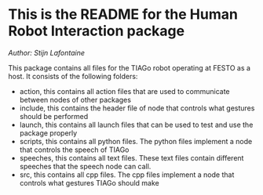 # This is the README for the Human Robot Interaction package
*Author: Stijn Lafontaine*

This package contains all files for the TIAGo robot operating at FESTO as a host. It consists of the following folders:
 - action, this contains all action files that are used to communicate between nodes of other packages
 - include, this contains the header file of node that controls what gestures should be performed
 - launch, this contains all launch files that can be used to test and use the package properly
 - scripts, this contains all python files. The python files implement a node that controls the speech of TIAGo
 - speeches, this contains all text files. These text files contain different speeches that the speech node can call.
 - src, this contains all cpp files. The cpp files implement a node that controls what gestures TIAGo should make 
